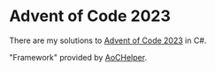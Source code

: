 # Advent of Code 2023

There are my solutions to [Advent of Code 2023](https://adventofcode.com/2023) in C#.

"Framework" provided by [AoCHelper](https://github.com/eduherminio/AoCHelper).